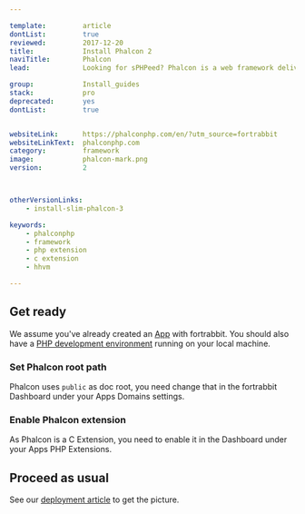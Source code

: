 ```yaml
---

template:         article
dontList:         true
reviewed:         2017-12-20
title:            Install Phalcon 2
naviTitle:        Phalcon
lead:             Looking for sPHPeed? Phalcon is a web framework delivered as C extension providing high performance and low resource consumption. Here you learn how to best getting started with Phalcon 2 on fortrabbit.

group:            Install_guides
stack:            pro
deprecated:       yes
dontList:         true


websiteLink:      https://phalconphp.com/en/?utm_source=fortrabbit
websiteLinkText:  phalconphp.com
category:         framework
image:            phalcon-mark.png
version:          2



otherVersionLinks:
    - install-slim-phalcon-3

keywords:
    - phalconphp
    - framework
    - php extension
    - c extension
    - hhvm

---
```



## Get ready

We assume you've already created an [App](app) with fortrabbit. You should also have a [PHP development environment](/local-development) running on your local machine.

### Set Phalcon root path

Phalcon uses `public` as doc root, you need change that in the fortrabbit Dashboard under your Apps Domains settings.

### Enable Phalcon extension

As Phalcon is a C Extension, you need to enable it in the Dashboard under your Apps PHP Extensions.

## Proceed as usual

See our [deployment article](deployment) to get the picture.
